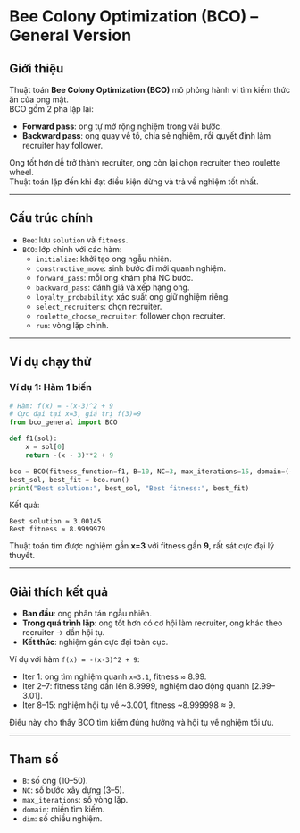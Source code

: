 #  Bee Colony Optimization (BCO) – General Version

##  Giới thiệu
Thuật toán **Bee Colony Optimization (BCO)** mô phỏng hành vi tìm kiếm thức ăn của ong mật.  
BCO gồm 2 pha lặp lại:  
- **Forward pass**: ong tự mở rộng nghiệm trong vài bước.  
- **Backward pass**: ong quay về tổ, chia sẻ nghiệm, rồi quyết định làm recruiter hay follower.  

Ong tốt hơn dễ trở thành recruiter, ong còn lại chọn recruiter theo roulette wheel.  
Thuật toán lặp đến khi đạt điều kiện dừng và trả về nghiệm tốt nhất.

---

##  Cấu trúc chính
- `Bee`: lưu `solution` và `fitness`.  
- `BCO`: lớp chính với các hàm:  
  - `initialize`: khởi tạo ong ngẫu nhiên.  
  - `constructive_move`: sinh bước đi mới quanh nghiệm.  
  - `forward_pass`: mỗi ong khám phá NC bước.  
  - `backward_pass`: đánh giá và xếp hạng ong.  
  - `loyalty_probability`: xác suất ong giữ nghiệm riêng.  
  - `select_recruiters`: chọn recruiter.  
  - `roulette_choose_recruiter`: follower chọn recruiter.  
  - `run`: vòng lặp chính.  

---

##  Ví dụ chạy thử

### Ví dụ 1: Hàm 1 biến
```python
# Hàm: f(x) = -(x-3)^2 + 9
# Cực đại tại x=3, giá trị f(3)=9
from bco_general import BCO

def f1(sol):
    x = sol[0]
    return -(x - 3)**2 + 9

bco = BCO(fitness_function=f1, B=10, NC=3, max_iterations=15, domain=(-10, 10), dim=1)
best_sol, best_fit = bco.run()
print("Best solution:", best_sol, "Best fitness:", best_fit)
```

 Kết quả:  
```
Best solution ≈ 3.00145
Best fitness ≈ 8.9999979
```

 Thuật toán tìm được nghiệm gần **x=3** với fitness gần **9**, rất sát cực đại lý thuyết.

---

##  Giải thích kết quả
- **Ban đầu**: ong phân tán ngẫu nhiên.  
- **Trong quá trình lặp**: ong tốt hơn có cơ hội làm recruiter, ong khác theo recruiter → dần hội tụ.  
- **Kết thúc**: nghiệm gần cực đại toàn cục.  

Ví dụ với hàm `f(x) = -(x-3)^2 + 9`:  
- Iter 1: ong tìm nghiệm quanh `x≈3.1`, fitness ≈ 8.99.  
- Iter 2–7: fitness tăng dần lên 8.9999, nghiệm dao động quanh [2.99–3.01].  
- Iter 8–15: nghiệm hội tụ về ~3.001, fitness ~8.999998 ≈ 9.  

 Điều này cho thấy BCO tìm kiếm đúng hướng và hội tụ về nghiệm tối ưu.  

---

##  Tham số
- `B`: số ong (10–50).  
- `NC`: số bước xây dựng (3–5).  
- `max_iterations`: số vòng lặp.  
- `domain`: miền tìm kiếm.  
- `dim`: số chiều nghiệm.  
